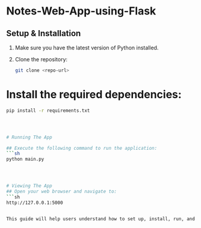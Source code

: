 # Notes-Web-App-using-Flask

## Setup & Installation

1. Make sure you have the latest version of Python installed.

2. Clone the repository:
   ```sh
   git clone <repo-url>

# Install the required dependencies:

```sh
pip install -r requirements.txt




# Running The App

## Execute the following command to run the application:
```sh
python main.py




# Viewing The App
## Open your web browser and navigate to:
```sh
http://127.0.0.1:5000


This guide will help users understand how to set up, install, run, and view your application. Make sure to replace `<repo-url>` with the actual URL of your repository.



